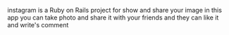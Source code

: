 instagram is a Ruby on Rails project for show and share your image
in this app you can take photo and share it with your friends and they can like it and write's comment
